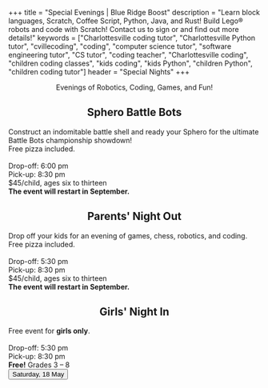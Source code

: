 +++
title = "Special Evenings | Blue Ridge Boost"
description = "Learn block languages, Scratch, Coffee Script, Python, Java, and Rust! Build Lego&reg; robots and code with Scratch! Contact us to sign or and find out more details!"
keywords = ["Charlottesville coding tutor", "Charlottesville Python tutor", "cvillecoding", "coding", "computer science tutor", "software engineering tutor", "CS tutor", "coding teacher", "Charlottesville coding", "children coding classes", "kids coding", "kids Python", "children Python", "children coding tutor"]
header = "Special Nights"
+++

<div class="lightnote">
    <center>
    Evenings of Robotics, Coding, Games, and Fun!
    </center>
    </div>
<div class="gap"></gap>
<div class="container">
    <div class="row  justify-content-center">
        <div class="col">
            <h2><center>Sphero Battle Bots</center></h2>
            Construct an indomitable battle shell and ready your Sphero for the ultimate Battle Bots championship showdown!<br>
            Free pizza included.<br>
            <br>
            Drop-off: 6:00 pm<br> 
            Pick-up: 8:30 pm<br>
            $45/child, ages six to thirteen <br>
            <b>The event will restart in September.</b>
            <!-- <div class="buttons"><a href="https://spring-24-battle-bots.cheddarup.com"><button class="button-8s" role="button">Sign-Up for Fridays</button></a> -->
            <!-- </div> -->
        </div>
        <div class="col">
            <h2><center>Parents' Night Out</center></h2>
            Drop off your kids for an evening of games, chess, robotics, and coding.
            Free pizza included.<br>
            <br>
            Drop-off: 5:30 pm<br> 
            Pick-up: 8:30 pm<br>
            $45/child, ages six to thirteen<br>
            <b>The event will restart in September.</b>
            <!-- <div class="buttons"><a href="https://parents-night-out-may-11.cheddarup.com"><button class="button-8s" role="button">Saturday, 11 May</button></a> -->
            <!-- </div> -->
        </div>
        <div class="col">
            <h2><center>Girls' Night In</center></h2>
            Free event for <b>girls only</b>.<br>  
            <br>
            Drop-off: 5:30 pm<br> 
            Pick-up: 8:30 pm<br>
            <b>Free!</b> Grades 3 &ndash; 8
            <div class="buttons"><a href="https://girls-night-in-may-18.cheddarup.com"><button class="button-8s" role="button">Saturday, 18 May</button></a><br>
            </div>
        </div>
    </div>
</div>


